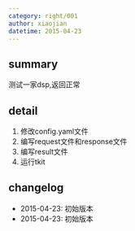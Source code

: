 ```yaml
---
category: right/001
author: xiaojian
datetime: 2015-04-23
---
```


## summary

测试一家dsp,返回正常

## detail

1. 修改config.yaml文件
1. 编写request文件和response文件
1. 编写result文件
1. 运行tkit

## changelog

- 2015-04-23: 初始版本
- 2015-04-23: 初始版本